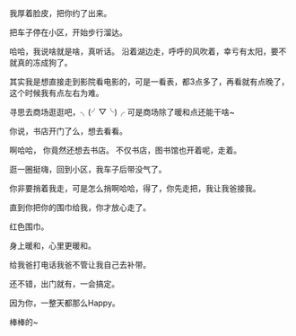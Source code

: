 

我厚着脸皮，把你约了出来。

把车子停在小区，开始步行溜达。

哈哈，我说啥就是啥，真听话。 沿着湖边走，呼呼的风吹着，幸亏有太阳，要不就真的冻成狗了。

其实我是想直接走到影院看电影的，可是一看表，都3点多了，再看就有点晚了，这个时候我有点左右为难。

寻思去商场逛逛吧，╮(╯▽╰)╭ 可是商场除了暖和点还能干啥~

你说，书店开门了么，想去看看。

啊哈哈， 你竟然还想去书店。 不仅书店，图书馆也开着呢，走着。

逛一圈挺嗨，回到小区，我车子后带没气了。

你非要捎着我走，可是怎么捎啊哈哈，得了，你先走把，我让我爸接我。

直到你把你的围巾给我，你才放心走了。

红色围巾。

身上暖和，心里更暖和。

给我爸打电话我爸不管让我自己去补带。

还不错，出门就有，一会搞定。

因为你，一整天都那么Happy。

棒棒的~
